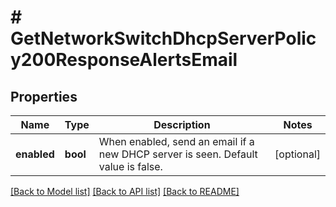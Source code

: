 # # GetNetworkSwitchDhcpServerPolicy200ResponseAlertsEmail

## Properties

Name | Type | Description | Notes
------------ | ------------- | ------------- | -------------
**enabled** | **bool** | When enabled, send an email if a new DHCP server is seen. Default value is false. | [optional]

[[Back to Model list]](../../README.md#models) [[Back to API list]](../../README.md#endpoints) [[Back to README]](../../README.md)
